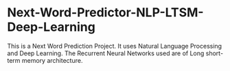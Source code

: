 # Next-Word-Predictor-NLP-LTSM-Deep-Learning

This is a Next Word Prediction Project. It uses Natural Language Processing and Deep Learning.
The Recurrent Neural Networks used are of Long short-term memory architecture.
